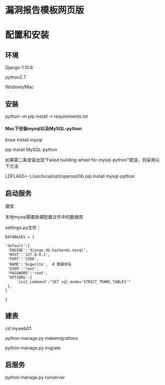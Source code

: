 漏洞报告模板网页版
===
# 配置和安装
## 环境

Django-1.10.8  

python2.7    

Wndows/Mac

## 安装
python –m pip install –r requirements.txt

#### Mac下安装mysql以及MySQL-python

brew install mysql

pip install MySQL-python


如果第二条安装出现"Failed building wheel for mysql-python"错误，则采用以下方法

LDFLAGS=-L/usr/local/opt/openssl/lib pip install mysql-python 

## 启动服务

建库

本地mysql需要新建配置文件中的数据库

settings.py文件：


`DATABASES = {`

    'default':{
     'ENGINE':'django.db.backends.mysql',
     'HOST':'127.0.0.1',
     'PORT':'3306',
     'NAME':'bugwrite',  # 数据库名
     'USER':'root',
     'PASSWORD':'root',
     'OPTIONS':{
         'init_command':"SET sql_mode='STRICT_TRANS_TABLES'"
     },
    }

`}`

## 建表

cd myweb01

python manage.py  makemigrations

python manage.py migrate

## 启服务

python manage.py runserver
